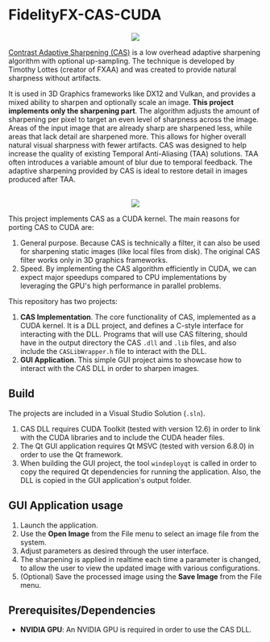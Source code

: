 # FidelityFX-CAS-CUDA

<p align="center">
<img src="https://github.com/user-attachments/assets/06eaafc2-7bfa-4bff-ab48-646230ddd936"></img>
</p>

[Contrast Adaptive Sharpening (CAS)](https://gpuopen.com/fidelityfx-cas/) is a low overhead adaptive sharpening algorithm with optional up-sampling. The technique is developed by Timothy Lottes (creator of FXAA) and was created to provide natural sharpness without artifacts.

It is used in 3D Graphics frameworks like DX12 and Vulkan, and provides a mixed ability to sharpen and optionally scale an image. **This project implements only the sharpening part**. The algorithm adjusts the amount of sharpening per pixel to target an even level of sharpness across the image. Areas of the input image that are already sharp are sharpened less, while areas that lack detail are sharpened more. This allows for higher overall natural visual sharpness with fewer artifacts. CAS was designed to help increase the quality of existing Temporal Anti-Aliasing (TAA) solutions. TAA often introduces a variable amount of blur due to temporal feedback. The adaptive sharpening provided by CAS is ideal to restore detail in images produced after TAA.
<br></br>

<p align="center">
<img src="https://github.com/user-attachments/assets/670b2932-8c3c-4e6d-88ee-be4f5dae2d28"></img>
</p>

This project implements CAS as a CUDA kernel. The main reasons for porting CAS to CUDA are:
1. General purpose. Because CAS is technically a filter, it can also be used for sharpening static images (like local files from disk). The original CAS filter works only in 3D graphics frameworks.
2. Speed. By implementing the CAS algorithm efficiently in CUDA, we can expect major speedups compared to CPU implementations by leveraging the GPU's high performance in parallel problems.

Τhis repository has two projects:

1. **CAS Implementation**. The core functionality of CAS, implemented as a CUDA kernel. It is a DLL project, and defines a C-style interface for interacting with the DLL. Programs that will use CAS filtering, should have in the output directory the CAS ```.dll``` and ```.lib``` files, and also include the ```CASLibWrapper.h``` file to interact with the DLL.
2. **GUI Application**. This simple GUI project aims to showcase how to interact with the CAS DLL in order to sharpen images.

## Build

The projects are included in a Visual Studio Solution (```.sln```).
1. CAS DLL requires CUDA Toolkit (tested with version 12.6) in order to link with the CUDA libraries and to include the CUDA header files.
2. The Qt GUI application requires Qt MSVC (tested with version 6.8.0) in order to use the Qt framework.
3. When building the GUI project, the tool ```windeployqt``` is called in order to copy the required Qt dependencies for running the application. Also, the DLL is copied in the GUI application's output folder.


## GUI Application usage

1. Launch the application.
2. Use the **Open Image** from the File menu to select an image file from the system.
3. Adjust parameters as desired through the user interface.
4. The sharpening is applied in realtime each time a parameter is changed, to allow the user to view the updated image with various configurations.
5. (Optional) Save the processed image using the **Save Image** from the File menu.

## Prerequisites/Dependencies

- **NVIDIA GPU**: An NVIDIA GPU is required in order to use the CAS DLL.

